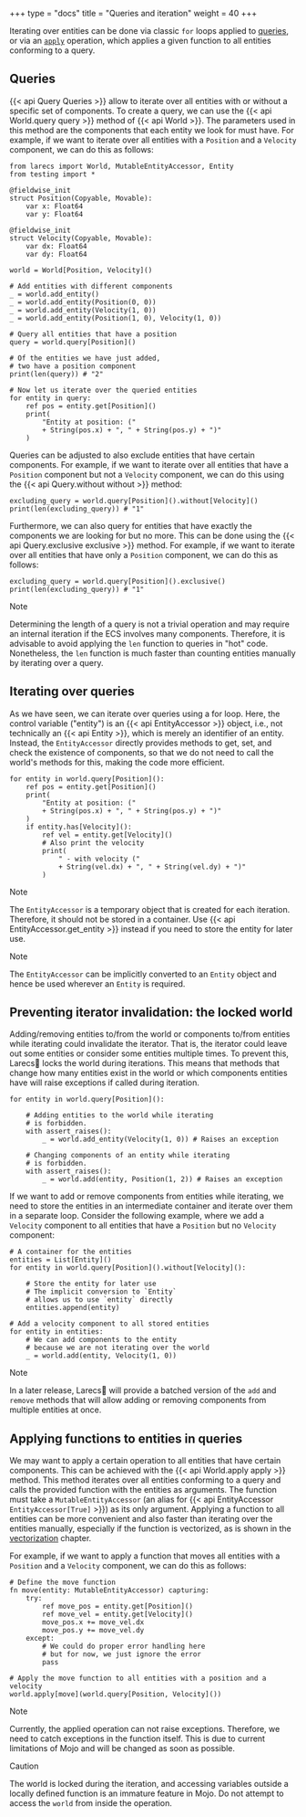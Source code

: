 +++
type = "docs"
title = "Queries and iteration"
weight = 40
+++

Iterating over entities can be done via 
classic `for` loops applied to [queries](#queries),
or via an [`apply`](#applying-functions-to-entities-in-queries) 
operation, which applies a given function to all entities 
conforming to a query.

## Queries

{{< api Query Queries >}} allow to iterate over all 
entities with or without a specific 
set of components. To create a query, we can use 
the {{< api World.query query >}} method of 
{{< api World >}}. The parameters used in this method are the components
that each entity we look for must have. For example, if we want to
iterate over all entities with a `Position` and a `Velocity` component,
we can do this as follows:

```mojo {doctest="guide_queries_iteration" global=true hide=true}
from larecs import World, MutableEntityAccessor, Entity
from testing import *

@fieldwise_init
struct Position(Copyable, Movable):
    var x: Float64
    var y: Float64

@fieldwise_init
struct Velocity(Copyable, Movable):
    var dx: Float64
    var dy: Float64
```

```mojo {doctest="guide_queries_iteration" hide=true}
world = World[Position, Velocity]()
```

```mojo {doctest="guide_queries_iteration"}
# Add entities with different components
_ = world.add_entity()
_ = world.add_entity(Position(0, 0))
_ = world.add_entity(Velocity(1, 0))
_ = world.add_entity(Position(1, 0), Velocity(1, 0))

# Query all entities that have a position
query = world.query[Position]()

# Of the entities we have just added,
# two have a position component
print(len(query)) # "2"

# Now let us iterate over the queried entities
for entity in query:
    ref pos = entity.get[Position]()
    print(
        "Entity at position: (" 
        + String(pos.x) + ", " + String(pos.y) + ")"
    )
```

Queries can be adjusted to also exclude entities that have
certain components. For example, if we want to iterate
over all entities that have a `Position` component
but not a `Velocity` component, we can do this 
using the {{< api Query.without without >}} method:

```mojo {doctest="guide_queries_iteration"}
excluding_query = world.query[Position]().without[Velocity]()
print(len(excluding_query)) # "1"
```

Furthermore, we can also query for entities that have
exactly the components we are looking for but no more.
This can be done using the {{< api Query.exclusive exclusive >}} 
method. For example, if we want to iterate
over all entities that have only a `Position` component,
we can do this as follows:

```mojo {doctest="guide_queries_iteration"}
excluding_query = world.query[Position]().exclusive()
print(len(excluding_query)) # "1"
```

> [!Note] 
> Determining the length of a query is not a trivial operation
> and may require an internal iteration if the ECS involves many components.
> Therefore, it is advisable to avoid applying the `len` function
> to queries in "hot" code. Nonetheless, the `len` function
> is much faster than counting entities manually by iterating over a query.

## Iterating over queries

As we have seen, we can iterate over queries using a for loop.
Here, the control variable ("entity") is an {{< api EntityAccessor >}} 
object, i.e., not technically an {{< api Entity >}}, which is
merely an identifier of an entity. Instead, the `EntityAccessor`
directly provides methods to get, set, and check the existence
of components, so that we do not need to call the world's 
methods for this, making the code more efficient. 

```mojo {doctest="guide_queries_iteration"}
for entity in world.query[Position]():
    ref pos = entity.get[Position]()
    print(
        "Entity at position: (" 
        + String(pos.x) + ", " + String(pos.y) + ")"
    )
    if entity.has[Velocity]():
        ref vel = entity.get[Velocity]()
        # Also print the velocity
        print(
            " - with velocity (" 
            + String(vel.dx) + ", " + String(vel.dy) + ")"
        )
```

> [!Note] 
> The `EntityAccessor` is a temporary object that is
> created for each iteration. Therefore, it should not be
> stored in a container. Use {{< api EntityAccessor.get_entity >}} 
> instead if you need to store the entity for later use.

> [!Note]
> The `EntityAccessor` can be implicitly
> converted to an `Entity` object and hence be used
> wherever an `Entity` is required.

## Preventing iterator invalidation: the locked world

Adding/removing entities to/from the world 
or components to/from entities
while iterating could invalidate the iterator. That is, 
the iterator could leave out some entities or consider
some entities multiple times. 
To prevent this, Larecs🌲 locks the world during iterations. 
This means that methods that change how many entities
exist in the world or which components entities have
will raise exceptions if called during iteration.

```mojo {doctest="guide_queries_iteration"}
for entity in world.query[Position]():

    # Adding entities to the world while iterating
    # is forbidden.
    with assert_raises():
        _ = world.add_entity(Velocity(1, 0)) # Raises an exception
    
    # Changing components of an entity while iterating
    # is forbidden.
    with assert_raises():
        _ = world.add(entity, Position(1, 2)) # Raises an exception
```

If we want to add or remove components from entities while iterating,
we need to store the entities in an intermediate 
container and iterate over them in
a separate loop. Consider the following example, where we
add a `Velocity` component to all entities that have a `Position`
but no `Velocity` component:

```mojo {doctest="guide_queries_iteration"}
# A container for the entities
entities = List[Entity]()
for entity in world.query[Position]().without[Velocity]():
    
    # Store the entity for later use
    # The implicit conversion to `Entity` 
    # allows us to use `entity` directly
    entities.append(entity)

# Add a velocity component to all stored entities
for entity in entities:
    # We can add components to the entity
    # because we are not iterating over the world
    _ = world.add(entity, Velocity(1, 0))
```

> [!Note]
> In a later release, Larecs🌲 will provide
> a batched version of the `add` and `remove` methods
> that will allow adding or removing components
> from multiple entities at once.


## Applying functions to entities in queries

We may want to apply a certain operation to all entities
that have certain components. This can be achieved with 
the {{< api World.apply apply >}} method. This method
iterates over all entities conforming to a query and
calls the provided function with the entities as arguments.
The function must take a `MutableEntityAccessor` 
(an alias for {{< api EntityAccessor `EntityAccessor[True]` >}})
as its only argument. Applying a function to all entities
can be more convenient and also faster than iterating over the entities
manually, especially if the function is vectorized, as is shown
in the [vectorization](../vectorization) chapter.

For example, if we want to apply a function that moves all entities
with a `Position` and a `Velocity` component, we can do this as follows:

```mojo {doctest="guide_queries_iteration"}
# Define the move function
fn move(entity: MutableEntityAccessor) capturing:
    try:
        ref move_pos = entity.get[Position]()
        ref move_vel = entity.get[Velocity]()
        move_pos.x += move_vel.dx
        move_pos.y += move_vel.dy
    except:
        # We could do proper error handling here
        # but for now, we just ignore the error
        pass

# Apply the move function to all entities with a position and a velocity
world.apply[move](world.query[Position, Velocity]())
```

> [!Note] 
> Currently, the applied operation can not raise exceptions.
> Therefore, we need to catch exceptions in the function
> itself. This is due to current limitations of Mojo and
> will be changed as soon as possible.

> [!Caution]
> The world is locked during the iteration, and 
> accessing variables outside a locally defined
> function is an immature feature in Mojo. Do not
> attempt to access the `world` from inside the operation.
